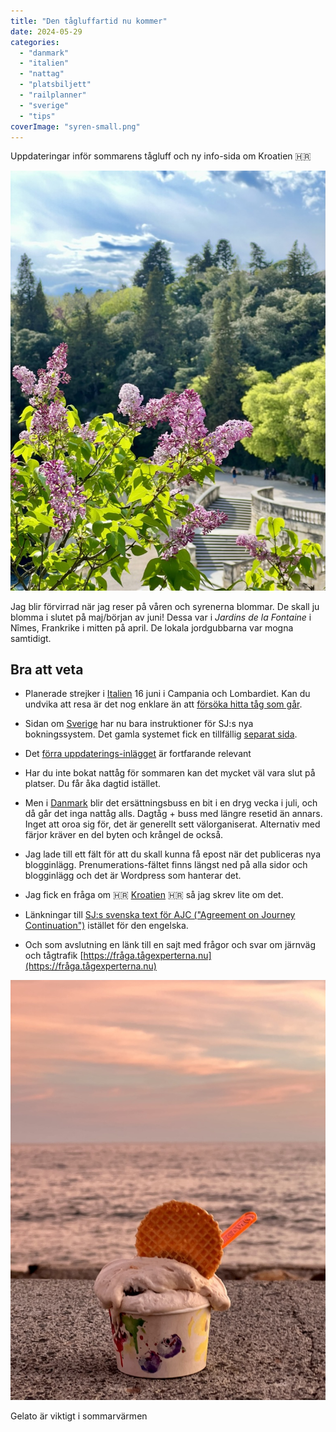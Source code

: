 ```yaml
---
title: "Den tågluffartid nu kommer"
date: 2024-05-29
categories: 
  - "danmark"
  - "italien"
  - "nattag"
  - "platsbiljett"
  - "railplanner"
  - "sverige"
  - "tips"
coverImage: "syren-small.png"
---
```


Uppdateringar inför sommarens tågluff och ny info-sida om Kroatien 🇭🇷

 

![](images/den-tagluffartid-nu-kommer_1.jpeg?w=769)

<figcaption>

Jag blir förvirrad när jag reser på våren och syrenerna blommar. De skall ju blomma i slutet på maj/början av juni! Dessa var i _Jardins de la Fontaine_ i Nîmes, Frankrike i mitten på april. De lokala jordgubbarna var mogna samtidigt.

</figcaption>

 

## Bra att veta

- Planerade strejker i [Italien](https://www.trainfo.eu/italien/) 16 juni i Campania och Lombardiet. Kan du undvika att resa är det nog enklare än att [försöka hitta tåg som går](https://www.trenitalia.com/it/informazioni/treni_garantiti_incasodisciopero.html).

- Sidan om [Sverige](https://www.trainfo.eu/sverige/) har nu bara instruktioner för SJ:s nya bokningssystem. Det gamla systemet fick en tillfällig [separat sida](https://www.trainfo.eu/sj-fram-till-juni-2024/).

- Det [förra uppdaterings-inlägget](https://www.trainfo.eu/2024/04/16/infor-sommaren-2024/) är fortfarande relevant

- Har du inte bokat nattåg för sommaren kan det mycket väl vara slut på platser. Du får åka dagtid istället.

- Men i [Danmark](https://www.trainfo.eu/danmark/) blir det ersättningsbuss en bit i en dryg vecka i juli, och då går det inga nattåg alls. Dagtåg + buss med längre resetid än annars. Inget att oroa sig för, det är generellt sett välorganiserat. Alternativ med färjor kräver en del byten och krångel de också.

- Jag lade till ett fält för att du skall kunna få epost när det publiceras nya blogginlägg. Prenumerations-fältet finns längst ned på alla sidor och blogginlägg och det är Wordpress som hanterar det.

- Jag fick en fråga om 🇭🇷 [Kroatien](https://www.trainfo.eu/kroatien/) 🇭🇷 så jag skrev lite om det.

- Länkningar till [SJ:s svenska text för AJC ("Agreement on Journey Continuation")](https://www.sj.se/om-sj/regler-och-villkor/ajc) istället för den engelska.

- Och som avslutning en länk till en sajt med frågor och svar om järnväg och tågtrafik [https://fråga.tågexperterna.nu](https://fråga.tågexperterna.nu)

 

![](images/den-tagluffartid-nu-kommer_3.jpg?w=768)

<figcaption>

Gelato är viktigt i sommarvärmen

</figcaption>

 
